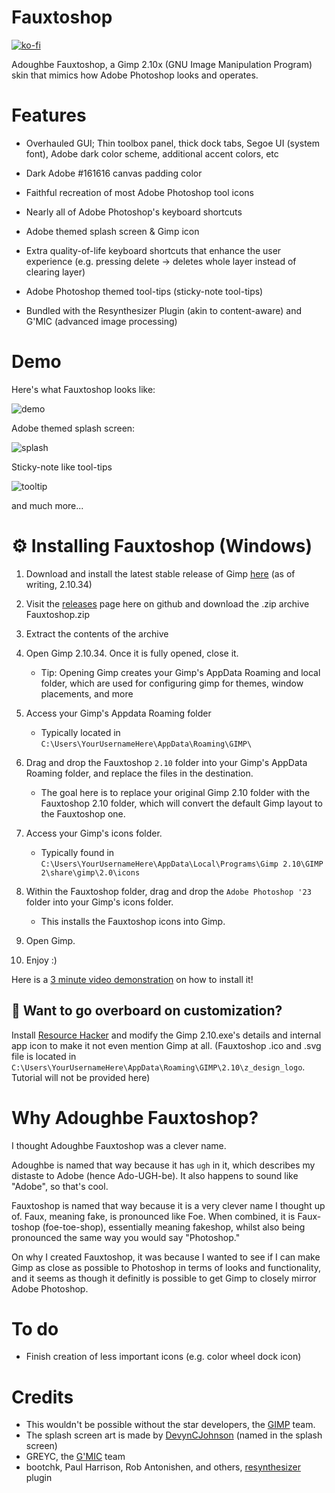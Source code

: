 # Fauxtoshop
[![ko-fi](https://ko-fi.com/img/githubbutton_sm.svg)](https://ko-fi.com/V7V1PJ9QW)

Adoughbe Fauxtoshop, a Gimp 2.10x (GNU Image Manipulation Program) skin that mimics how Adobe Photoshop looks and operates.

# Features

- Overhauled GUI; Thin toolbox panel, thick dock tabs, Segoe UI (system font), Adobe dark color scheme, additional accent colors, etc

- Dark Adobe #161616 canvas padding color
  
- Faithful recreation of most Adobe Photoshop tool icons

- Nearly all of Adobe Photoshop's keyboard shortcuts
  
- Adobe themed splash screen & Gimp icon
  
- Extra quality-of-life keyboard shortcuts that enhance the user experience (e.g. pressing delete -> deletes whole layer instead of clearing layer)
  
- Adobe Photoshop themed tool-tips (sticky-note tool-tips)

- Bundled with the Resynthesizer Plugin (akin to content-aware) and G'MIC (advanced image processing)

# Demo

Here's what Fauxtoshop looks like:

![demo](https://github.com/everella/Fauxtoshop-Gimp-Theme/assets/141182131/795222a0-4b10-490c-8ddc-1a06c311c91d)

Adobe themed splash screen:

![splash](https://github.com/everella/Fauxtoshop-Gimp-Theme/assets/141182131/f5c90e29-7213-4d54-9a00-b1fd4b752f15)

Sticky-note like tool-tips

![tooltip](https://github.com/everella/Fauxtoshop-Gimp-Theme/assets/141182131/54524bb5-0777-4b73-83d0-39deb8c86bfa)

and much more...

# ⚙️ Installing Fauxtoshop (Windows)

1. Download and install the latest stable release of Gimp [here](https://www.gimp.org/downloads/) (as of writing, 2.10.34)

2. Visit the [releases](https://github.com/everella/Fauxtoshop-Gimp-Theme/releases) page here on github and download the .zip archive Fauxtoshop.zip

3. Extract the contents of the archive

4. Open Gimp 2.10.34. Once it is fully opened, close it.
   - Tip: Opening Gimp creates your Gimp's AppData Roaming and local folder, which are used for configuring gimp for themes, window placements, and more
    
5. Access your Gimp's Appdata Roaming folder
   - Typically located in ```C:\Users\YourUsernameHere\AppData\Roaming\GIMP\```
  
6. Drag and drop the Fauxtoshop ```2.10``` folder into your Gimp's AppData Roaming folder, and replace the files in the destination.
   - The goal here is to replace your original Gimp 2.10 folder with the Fauxtoshop 2.10 folder, which will convert the default Gimp layout to the Fauxtoshop one.

7. Access your Gimp's icons folder.
   - Typically found in ```C:\Users\YourUsernameHere\AppData\Local\Programs\Gimp 2.10\GIMP 2\share\gimp\2.0\icons```

8. Within the Fauxtoshop folder, drag and drop the ```Adobe Photoshop '23``` folder into your Gimp's icons folder.
     - This installs the Fauxtoshop icons into Gimp.

9. Open Gimp.

10. Enjoy :)

Here is a [3 minute video demonstration](https://www.youtube.com/watch?v=loRPGIziPLg) on how to install it!


## 🎨 Want to go overboard on customization?

Install [Resource Hacker](https://angusj.com/resourcehacker/) and modify the Gimp 2.10.exe's details and internal app icon to make it not even mention Gimp at all. (Fauxtoshop .ico and .svg file is located in ```C:\Users\YourUsernameHere\AppData\Roaming\GIMP\2.10\z_design_logo```. Tutorial will not be provided here)

# Why Adoughbe Fauxtoshop?

I thought Adoughbe Fauxtoshop was a clever name. 

Adoughbe is named that way because it has ```ugh``` in it, which describes my distaste to Adobe (hence Ado-UGH-be). It also happens to sound like "Adobe", so that's cool.

Fauxtoshop is named that way because it is a very clever name I thought up of. Faux, meaning fake, is pronounced like Foe. When combined, it is Faux-toshop (foe-toe-shop), essentially meaning fakeshop, whilst also being pronounced the same way you would say "Photoshop."


On why I created Fauxtoshop, it was because I wanted to see if I can make Gimp as close as possible to Photoshop in terms of looks and functionality, and it seems as though it definitly is possible to get Gimp to closely mirror Adobe Photoshop.


# To do

- Finish creation of less important icons (e.g. color wheel dock icon)


# Credits

- This wouldn't be possible without the star developers, the [GIMP](https://www.gimp.org/team.html) team.
- The splash screen art is made by [DevynCJohnson](https://www.linux.org/threads/awesome-wallpapers-made-with-gimp.9250/) (named in the splash screen)
- GREYC, the [G'MIC](https://gmic.eu/) team
- bootchk, Paul Harrison, Rob Antonishen, and others, [resynthesizer](https://github.com/bootchk/resynthesizer) plugin
